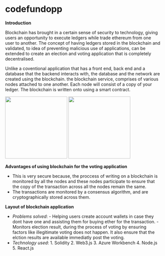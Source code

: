 # codefundopp

**Introduction**

Blockchain has brought in a certain sense of security to technology, giving users an opportunity to execute ledgers while trade ethereum from one user to another. The concept of having ledgers stored in the blockchain and validated, to idea of preventing malicious use of applications, can be extended to create an election and voting application that is completely decentralised.

Unlike a coventional application that has a front end, back end and a database that the backend interacts with, the database and the network are created using the blockchain. the blockchain service, comprises of various nodes attached to one another. Each node will consist of a copy of your ledger. The blockchain is written onto using a smart contract. 

<img src="http://www.dappuniversity.com/web_application_diagram.png" width="200" height = "200">

<img src="http://www.dappuniversity.com/dapp_diagram.png" width="200" height = "200">

**Advantages of using blockchain for the voting application**

- This is very secure because, the proccess of writing on a blockchain is monitored by all the nodes and these nodes participate to ensure that the copy of the transaction across all the nodes remain the same.
- The transactions are monitored by a consensus algorithm, and are cryptographically stored across them.

**Layout of blockchain application**

- *Problems solved*: -  Helping users create account wallets in case they dont have one and assisting them for buying ether for the                                 transaction. 
                     -  Monitors election result, during the process of voting by ensuring factors like illegitimate voting does not 
                        happen. It also ensure that the elction results are available immediatly post the voting.
- *Technology used*: 1. Solidity
                     2. Web3.js
                     3. Azure Workbench
                     4. Node.js
                     5. React.js
